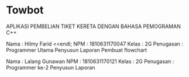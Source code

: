 # Towbot
APLIKASI PEMBELIAN TIKET KERETA DENGAN BAHASA PEMOGRAMAN C++

Nama		  : Hilmy Farid <<endl;
NPM  		  : 1810631170047
Kelas 		: 2G
Penugasan : Programmer Utama
            Penyusun Laporan
            Pembuat flowchart


Nama		  : Lalang Gunawan
NPM  		  : 1810631170121
Kelas 		: 2G
Penugasan 	: Programmer ke-2
              Penyusun Laporan

